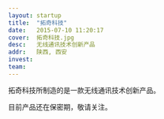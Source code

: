 ```yaml
---
layout: startup
title:  "拓奇科技"
date:   2015-07-10 11:20:17
cover:	拓奇科技.jpg
desc:	无线通讯技术创新产品
addr:	陕西, 西安
invest:	
team:	
---
```


拓奇科技所制造的是一款无线通讯技术创新产品。

目前产品还在保密期，敬请关注。